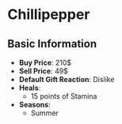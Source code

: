 # Chillipepper

## Basic Information

- **Buy Price**: 210$
- **Sell Price**: 49$
- **Default Gift Reaction**: Dislike
- **Heals**:
  - 15 points of Stamina
- **Seasons**:
  - Summer